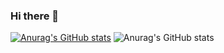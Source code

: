 ### Hi there 👋



[![Anurag's GitHub stats](https://github-readme-stats.vercel.app/api?username=yuxiangll)](https://github.com/anuraghazra/github-readme-stats)
![Anurag's GitHub stats](https://github-readme-stats.vercel.app/api?username=yuxiangll&show_icons=true&theme=radical)


